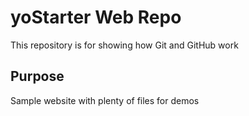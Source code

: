 # yoStarter Web Repo

This repository is for showing how Git and GitHub work

## Purpose

Sample website with plenty of files for demos